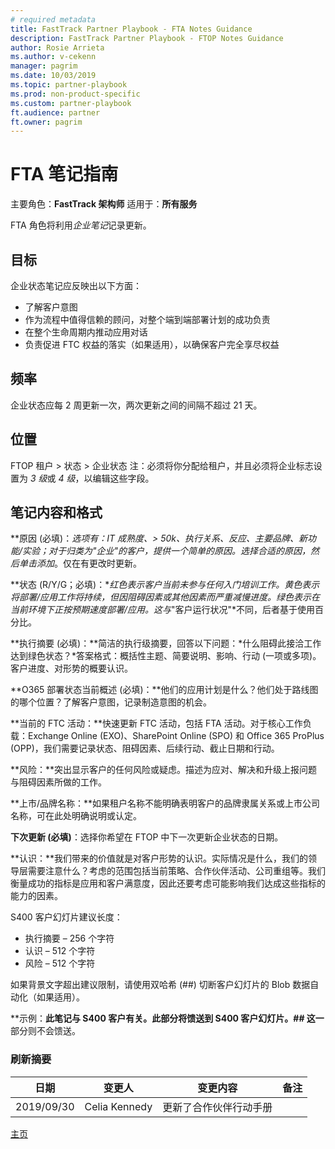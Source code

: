 ```yaml
---
# required metadata
title: FastTrack Partner Playbook - FTA Notes Guidance
description: FastTrack Partner Playbook - FTOP Notes Guidance
author: Rosie Arrieta
ms.author: v-cekenn
manager: pagrim
ms.date: 10/03/2019
ms.topic: partner-playbook
ms.prod: non-product-specific
ms.custom: partner-playbook
ft.audience: partner
ft.owner: pagrim
---
```


# FTA 笔记指南

主要角色：**FastTrack 架构师**
适用于：**所有服务**

FTA 角色将利用*企业笔记*记录更新。

## 目标
企业状态笔记应反映出以下方面：
- 了解客户意图
- 作为流程中值得信赖的顾问，对整个端到端部署计划的成功负责
- 在整个生命周期内推动应用对话
- 负责促进 FTC 权益的落实（如果适用），以确保客户完全享尽权益

## 频率
企业状态应每 2 周更新一次，两次更新之间的间隔不超过 21 天。

## 位置
FTOP 租户 > 状态 > 企业状态
注：必须将你分配给租户，并且必须将企业标志设置为 *3 级*或 *4 级*，以编辑这些字段。

## 笔记内容和格式
**原因 (必填)：**选项有：IT 成熟度、> 50k、执行关系、反应、主要品牌、新功能/实验；对于归类为*"企业"*的客户，提供一个简单的原因。选择合适的原因，然后单击*添加*。仅在有更改时更新。

**状态 (R/Y/G；必填)：**红色表示客户当前未参与任何入门培训工作。黄色表示将部署/应用工作将持续，但因阻碍因素或其他因素而严重减慢进度。绿色表示在当前环境下正按预期速度部署/应用。这与*"客户运行状况"*不同，后者基于使用百分比。

**执行摘要 (必填)：**简洁的执行级摘要，回答以下问题：*什么阻碍此接洽工作达到绿色状态？*答案格式：概括性主题、简要说明、影响、行动 (一项或多项)。客户进度、对形势的概要认识。

**O365 部署状态当前概述 (必填)：**他们的应用计划是什么？他们处于路线图的哪个位置？了解客户意图，记录制造意图的机会。

**当前的 FTC 活动：**快速更新 FTC 活动，包括 FTA 活动。对于核心工作负载：Exchange Online (EXO)、SharePoint Online (SPO) 和 Office 365 ProPlus (OPP)，我们需要记录状态、阻碍因素、后续行动、截止日期和行动。

**风险：**突出显示客户的任何风险或疑虑。描述为应对、解决和升级上报问题与阻碍因素所做的工作。

**上市/品牌名称：**如果租户名称不能明确表明客户的品牌隶属关系或上市公司名称，可在此处明确说明或认定。

**下次更新 (必填)**：选择你希望在 FTOP 中下一次更新企业状态的日期。

**认识：**我们带来的价值就是对客户形势的认识。实际情况是什么，我们的领导层需要注意什么？考虑的范围包括当前策略、合作伙伴活动、公司重组等。我们衡量成功的指标是应用和客户满意度，因此还要考虑可能影响我们达成这些指标的能力的因素。

S400 客户幻灯片建议长度：
- 执行摘要 – 256 个字符
- 认识 – 512 个字符
- 风险 – 512 个字符

如果背景文字超出建议限制，请使用双哈希 (##) 切断客户幻灯片的 Blob 数据自动化（如果适用）。

**示例：**此笔记与 S400 客户有关。此部分将馈送到 S400 客户幻灯片。## 这一**部分则不会馈送。

### 刷新摘要

|日期|变更人|变更内容|备注|
|---------|---------------|----------------------------|-------------|
|2019/09/30| Celia Kennedy| 更新了合作伙伴行动手册| |

[主页](http://partner-docs.microsoft.com)
